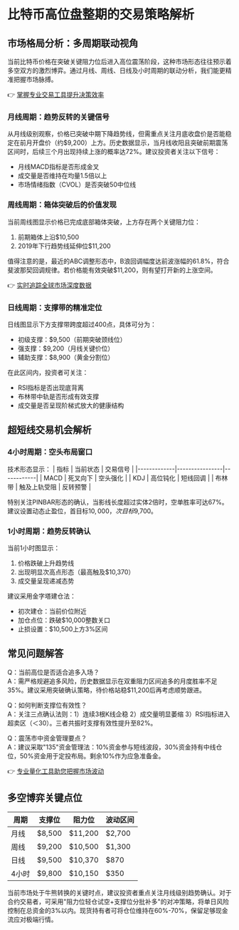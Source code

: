 # 比特币高位盘整期的交易策略解析

## 市场格局分析：多周期联动视角

当前比特币价格在突破关键阻力位后进入高位震荡阶段，这种市场形态往往预示着多空双方的激烈博弈。通过月线、周线、日线及小时周期的联动分析，我们能更精准把握市场脉搏。

👉 [掌握专业交易工具提升决策效率](https://bit.ly/okx_welcome)

### 月线周期：趋势反转的关键信号
从月线级别观察，价格已突破中期下降趋势线，但需重点关注月底收盘价是否能稳定在前月开盘价（约$9,200）上方。历史数据显示，当月线收阳且突破前期震荡区间时，后续三个月出现持续上涨的概率达72%。建议投资者关注以下信号：
- 月线MACD指标是否形成金叉
- 成交量是否维持在均量1.5倍以上
- 市场情绪指数（CVOL）是否突破50中位线

### 周线周期：箱体突破后的价值发现
当前周线图显示价格已完成底部箱体突破，上方存在两个关键阻力位：
1. 前期箱体上沿$10,500
2. 2019年下行趋势线延伸位$11,200

值得注意的是，最近的ABC调整形态中，B浪回调幅度达前波涨幅的61.8%，符合斐波那契回调规律。若价格能有效突破$11,200，则有望打开新的上涨空间。

👉 [实时追踪全球市场深度数据](https://bit.ly/okx_welcome)

### 日线周期：支撑带的精准定位
日线图显示下方支撑带跨度超过400点，具体可分为：
- 初级支撑：$9,500（前期突破颈线位）
- 强支撑：$9,200（月线关键价位）
- 辅助支撑：$8,900（黄金分割位）

在此区间内，投资者可关注：
- RSI指标是否出现底背离
- 布林带中轨是否形成有效支撑
- 成交量是否呈现阶梯式放大的健康结构

## 超短线交易机会解析

### 4小时周期：空头布局窗口
技术形态显示：
| 指标        | 当前状态       | 交易信号   |
|-------------|----------------|------------|
| MACD        | 死叉向下       | 空头强化   |
| KDJ         | 高位钝化       | 短线回调   |
| 布林带      | 触及上轨受阻   | 反转预警   |

特别关注PINBAR形态的确认，当影线长度超过实体2倍时，空单胜率可达67%。建议设置动态止盈位，首目标$10,000，次目标$9,700。

### 1小时周期：趋势反转确认
当前1小时图显示：
1. 价格跌破上升趋势线
2. 出现明显次高点形态（最高触及$10,370）
3. 成交量呈现递减态势

建议采用金字塔建仓法：
- 初次建仓：当前价位附近
- 加仓点位：跌破$10,000整数关口
- 止损设置：$10,500上方3%区间

## 常见问题解答

Q：当前高位是否适合追多入场？  
A：需严格规避追多风险，历史数据显示在双重阻力区间追多的月度胜率不足35%。建议采用突破确认策略，待价格站稳$11,200后再考虑顺势跟进。

Q：如何判断支撑位有效性？  
A：关注三点确认法则：1）连续3根K线企稳 2）成交量明显萎缩 3）RSI指标进入超卖区（＜30）。三者共振时支撑有效性提升至82%。

Q：震荡市中资金管理要点？  
A：建议采取"135"资金管理法：10%资金参与短线波段，30%资金持有中线仓位，50%资金用于定投布局。剩余10%作为应急准备金。

👉 [专业量化工具助您把握市场波动](https://bit.ly/okx_welcome)

## 多空博弈关键点位

| 周期   | 支撑位       | 阻力位       | 波动区间   |
|--------|--------------|--------------|------------|
| 月线   | $8,500       | $11,200      | $2,700     |
| 周线   | $9,200       | $10,500      | $1,300     |
| 日线   | $9,500       | $10,370      | $870       |
| 4小时  | $9,800       | $10,150      | $350       |

当前市场处于牛熊转换的关键时点，建议投资者重点关注月线级别趋势确认。对于合约交易者，可采用"阻力位轻仓试空+支撑位分批补多"的对冲策略，将单日风险控制在总资金的3%以内。现货持有者可将仓位维持在60%-70%，保留足够现金流应对极端行情。
